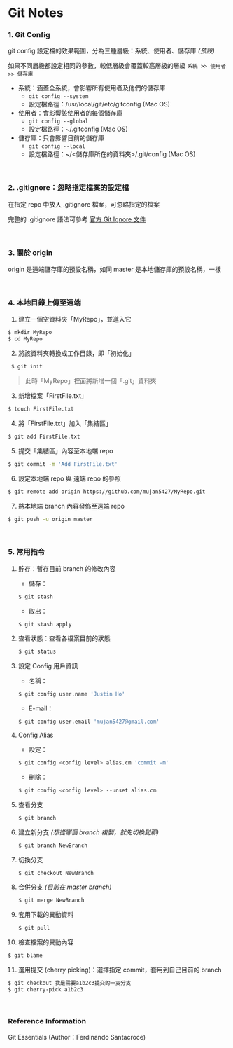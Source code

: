 
# Git Notes

### 1. Git Config

git config 設定檔的效果範圍，分為三種層級：系統、使用者、儲存庫 *(預設)*

如果不同層級都設定相同的參數，較低層級會覆蓋較高層級的層級 `系統 >> 使用者 >> 儲存庫`

 - 系統：涵蓋全系統，會影響所有使用者及他們的儲存庫
   - `git config --system`
   - 設定檔路徑：/usr/local/git/etc/gitconfig (Mac OS)
 - 使用者：會影響該使用者的每個儲存庫
   - `git config --global`
   - 設定檔路徑：~/.gitconfig (Mac OS)
 - 儲存庫：只會影響目前的儲存庫
   - `git config --local`
   - 設定檔路徑：~/<儲存庫所在的資料夾>/.git/config (Mac OS)

<br />

### 2. .gitignore：忽略指定檔案的設定檔

在指定 repo 中放入 .gitignore 檔案，可忽略指定的檔案

完整的 .gitignore 語法可參考 [官方 Git Ignore 文件](http://git-scm.com/docs/gitignore)

<br />

### 3. 關於 origin

origin 是遠端儲存庫的預設名稱，如同 master 是本地儲存庫的預設名稱，一樣

<br />

### 4. 本地目錄上傳至遠端

1. 建立一個空資料夾「MyRepo」，並進入它
  ```bash
  $ mkdir MyRepo
  $ cd MyRepo
  ```

2. 將該資料夾轉換成工作目錄，即「初始化」
 ```bash
  $ git init
  ```

  > 此時「MyRepo」裡面將新增一個「.git」資料夾

3. 新增檔案「FirstFile.txt」
  ```bash
  $ touch FirstFile.txt
  ```

4. 將「FirstFile.txt」加入「集結區」
  ```bash
  $ git add FirstFile.txt
  ```

5. 提交「集結區」內容至本地端 repo
  ```bash
  $ git commit -m 'Add FirstFile.txt'
  ```

6. 設定本地端 repo 與 遠端 repo 的參照
  ```bash
  $ git remote add origin https://github.com/mujan5427/MyRepo.git
  ```

7. 將本地端 branch 內容發佈至遠端 repo
  ```bash
  $ git push -u origin master
  ```

<br />

### 5. 常用指令

1. 貯存：暫存目前 branch 的修改內容
   - 儲存：
   ```bash
   $ git stash
   ```

   - 取出：
   ```bash
   $ git stash apply
   ```
   
2. 查看狀態：查看各檔案目前的狀態
   ```bash
   $ git status
   ```
     
3. 設定 Config 用戶資訊
   - 名稱：
   ```bash
   $ git config user.name 'Justin Ho'
   ```
   
   - E-mail：
   ```bash
   $ git config user.email 'mujan5427@gmail.com'
   ```

4. Config Alias
   - 設定：
   ```bash
   $ git config <config level> alias.cm 'commit -m'
   ```
   
   - 刪除：
   ```bash
   $ git config <config level> --unset alias.cm
   ```
   
5. 查看分支
   ```bash
   $ git branch
   ```
   
6. 建立新分支 *(想從哪個 branch 複製，就先切換到那)*
   ```bash
   $ git branch NewBranch
   ```
   
7. 切換分支
   ```bash
   $ git checkout NewBranch
   ```
   
8. 合併分支 *(目前在 master branch)*
   ```bash
   $ git merge NewBranch
   ```
   
9. 套用下載的異動資料
   ```bash
   $ git pull
   ```
   
10. 檢查檔案的異動內容
   ```bash
   $ git blame
   ```
   
11. 選用提交 (cherry picking)：選擇指定 commit，套用到自己目前的 branch
   ```bash
   $ git checkout 我是需要a1b2c3提交的一支分支
   $ git cherry-pick a1b2c3
   ```

<br />

### Reference Information

Git Essentials (Author：Ferdinando Santacroce)

<br />